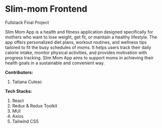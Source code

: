 # Slim-mom Frontend
Fullstack Final Project

Slim Mom App is a health and fitness 
application designed specifically for mothers 
who want to lose weight, get fit, or maintain a 
healthy lifestyle. The app offers personalized 
diet plans, workout routines, and wellness tips 
tailored to fit the busy schedules of moms. It 
helps users track their daily calorie intake, 
monitor physical activities, and provides 
motivation with progress tracking. Slim Mom 
App aims to support moms in achieving their 
health goals in a sustainable and convenient 
way.

**Contributors:**
1. Tatiana Culeac


**Tech Stacks:**
1. React
2. Redux & Redux Toolkit
3. MUI
4. Axios
5. Tailwind CSS



